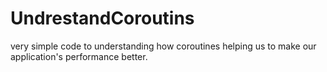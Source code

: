 # UndrestandCoroutins
very simple code to understanding how coroutines helping us to make our application's performance better.
